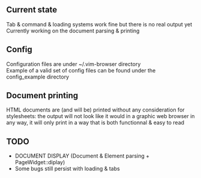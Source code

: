 
## Current state
Tab & command & loading systems work fine but there is no real output yet  
Currently working on the document parsing & printing

## Config
Configuration files are under ~/.vim-browser directory  
Example of a valid set of config files can be found under the config\_example directory  

## Document printing
HTML documents are (and will be) printed without any consideration for stylesheets:
the output will not look like it would in a graphic web browser in any way,
it will only print in a way that is both functionnal & easy to read

## TODO
- DOCUMENT DISPLAY (Document & Element parsing + PageWidget::diplay)
- Some bugs still persist with loading & tabs
